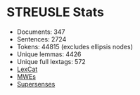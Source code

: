 STREUSLE Stats
==============

* Documents:           347
* Sentences:           2724
* Tokens:              44815 (excludes ellipsis nodes)
* Unique lemmas:       4426
* Unique full lextags: 572
* [LexCat](LEXCAT.txt)
* [MWEs](MWES.txt)
* [Supersenses](SUPERSENSES.txt)
